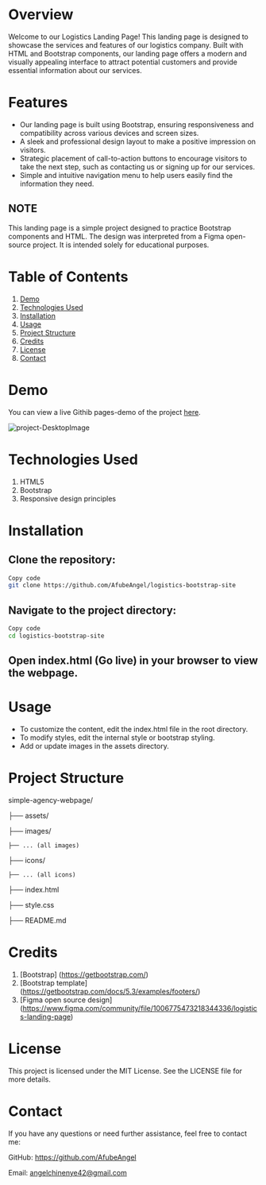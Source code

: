 # Overview

Welcome to our Logistics Landing Page! This landing page is designed to showcase the services and features of our logistics company. 
Built with HTML and Bootstrap components, our landing page offers a modern and visually appealing interface 
to attract potential customers and provide essential information about our services.

# Features

- Our landing page is built using Bootstrap, ensuring responsiveness and compatibility across various devices and screen sizes.
- A sleek and professional design layout to make a positive impression on visitors.
- Strategic placement of call-to-action buttons to encourage visitors to take the next step, such as contacting us or signing up for our services.
- Simple and intuitive navigation menu to help users easily find the information they need.

## NOTE
This landing page is a simple project designed to practice Bootstrap components and HTML. The design was interpreted from a Figma open-source project. It is intended solely for educational purposes.

# Table of Contents
1. [Demo](#demo)
2. [Technologies Used](#technologies-used)
3. [Installation](#installation)
4. [Usage](#usage)
5. [Project Structure](#project-structure)
6. [Credits](#credits)
7. [License](#license)
8. [Contact](#contact)

# Demo
You can view a live Githib pages-demo of the project [here](https://afubeangel.github.io/logistics-bootstrap-site/).

![project-DesktopImage](https://github.com/AfubeAngel/logistics-bootstrap-site/assets/62173614/774e63b6-4a1e-421a-8540-210809bb40d0)


# Technologies Used
1. HTML5
2. Bootstrap
3. Responsive design principles


# Installation

## Clone the repository:

```bash
Copy code
git clone https://github.com/AfubeAngel/logistics-bootstrap-site
```

## Navigate to the project directory:

```bash
Copy code
cd logistics-bootstrap-site
```

## Open index.html (Go live) in your browser to view the webpage.

# Usage
- To customize the content, edit the index.html file in the root directory.
- To modify styles, edit the internal style or bootstrap styling.
- Add or update images in the assets directory.


# Project Structure

simple-agency-webpage/

├── assets/

  ├── images/

    ├── ... (all images)

  ├── icons/

    ├── ... (all icons)

├── index.html

├── style.css

├── README.md

# Credits
1. [Bootstrap] (https://getbootstrap.com/)
2. [Bootstrap template] (https://getbootstrap.com/docs/5.3/examples/footers/)
3. [Figma open source design] (https://www.figma.com/community/file/1006775473218344336/logistics-landing-page)

# License
This project is licensed under the MIT License. See the LICENSE file for more details.

# Contact
If you have any questions or need further assistance, feel free to contact me:

GitHub: https://github.com/AfubeAngel

Email: angelchinenye42@gmail.com
